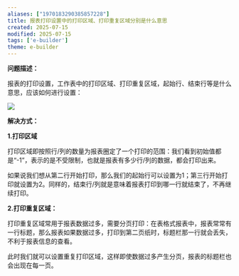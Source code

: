 ```yaml
---
aliases: ["1970183290385857228"]
title: 报表打印设置中的打印区域、打印重复区域分别是什么意思
created: 2025-07-15
modified: 2025-07-15
tags: ['e-builder']
theme: e-builder
---
```


**问题描述：**

报表的打印设置，工作表中的打印区域、打印重复区域，起始行、结束行等是什么意思，应该如何进行设置：

![](7cf09f9ea32867f5d2ed54d834de2821.jpg)

**解决方式：**

**1.打印区域**

打印区域即按照行/列的数量为报表圈定了一个打印的范围：我们看到初始值都是“-1”，表示的是不受限制，也就是报表有多少行/列的数据，都会打印出来。

如果说我们想从第二行开始打印，那么我们的起始行可以设置为1；第三行开始打印就设置为2。同样的，结束行/列就是意味着报表打印到哪一行就结束了，不再继续打印。

**2.打印重复区域：**

打印重复区域常用于报表数据过多，需要分页打印：在表格式报表中，报表常常有一行标题，那么报表如果数据过多，打印到第二页纸时，标题栏那一行就会丢失，不利于报表信息的查看。

此时我们就可以设置重复打印区域，这样即使数据过多产生分页，报表的标题栏也会出现在每一页。